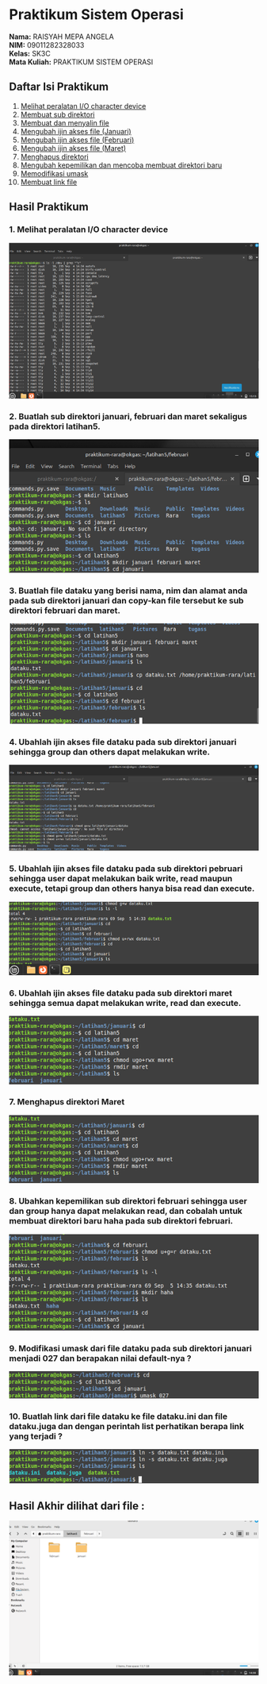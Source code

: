 # Praktikum Sistem Operasi

**Nama:** RAISYAH MEPA ANGELA  
**NIM:** 09011282328033  
**Kelas:** SK3C  
**Mata Kuliah:** PRAKTIKUM SISTEM OPERASI

## Daftar Isi Praktikum

1. [Melihat peralatan I/O character device](#1-melihat-peralatan-io-character-device)
2. [Membuat sub direktori](#2-membuat-sub-direktori)
3. [Membuat dan menyalin file](#3-membuat-dan-menyalin-file)
4. [Mengubah ijin akses file (Januari)](#4-mengubah-ijin-akses-file-januari)
5. [Mengubah ijin akses file (Februari)](#5-mengubah-ijin-akses-file-februari)
6. [Mengubah ijin akses file (Maret)](#6-mengubah-ijin-akses-file-maret)
7. [Menghapus direktori](#7-menghapus-direktori)
8. [Mengubah kepemilikan dan mencoba membuat direktori baru](#8-mengubah-kepemilikan-dan-mencoba-membuat-direktori-baru)
9. [Memodifikasi umask](#9-memodifikasi-umask)
10. [Membuat link file](#10-membuat-link-file)

## Hasil Praktikum

### 1. Melihat peralatan I/O character device
![Peralatan I/O](https://github.com/raisyahangela/PraktikumSO4/blob/main/a.png)

### 2. Buatlah sub direktori januari, februari dan maret sekaligus pada direktori latihan5.
![Membuat sub direktori](https://github.com/raisyahangela/PraktikumSO4/blob/main/b.png)

### 3. Buatlah file dataku yang berisi nama, nim dan alamat anda pada sub direktori januari dan copy-kan file tersebut ke sub direktori februari dan maret.
![Membuat dan menyalin file](https://github.com/raisyahangela/PraktikumSO4/blob/main/c.png)

### 4.	Ubahlah ijin akses file dataku pada sub direktori januari sehingga group dan others dapat melakukan write.
![Mengubah ijin akses Januari](https://github.com/raisyahangela/PraktikumSO4/blob/main/d.png)

### 5.	Ubahlah ijin akses file dataku pada sub direktori pebruari sehingga user dapat melakukan baik write, read maupun execute, tetapi group dan others hanya bisa read dan execute.
![Mengubah ijin akses Februari](https://github.com/raisyahangela/PraktikumSO4/blob/main/e.png)

### 6.	Ubahlah ijin akses file dataku pada sub direktori maret sehingga semua dapat melakukan write, read dan execute.
![Mengubah ijin akses Maret](https://github.com/raisyahangela/PraktikumSO4/blob/main/f.png)

### 7.  Menghapus direktori Maret
![Menghapus direktori](https://github.com/raisyahangela/PraktikumSO4/blob/main/g.png)

### 8.	Ubahkan kepemilikan sub direktori februari sehingga user dan group hanya dapat melakukan read, dan cobalah untuk membuat direktori baru haha pada sub direktori februari.
![Mengubah kepemilikan](https://github.com/raisyahangela/PraktikumSO4/blob/main/h.png)

### 9.	Modifikasi umask dari file dataku pada sub direktori januari menjadi 027 dan berapakan nilai default-nya ?
![Memodifikasi umask](https://github.com/raisyahangela/PraktikumSO4/blob/main/i.png)

### 10.	Buatlah link dari file dataku ke file dataku.ini dan file dataku.juga dan dengan perintah list perhatikan berapa link yang terjadi ?
![Membuat link file](https://github.com/raisyahangela/PraktikumSO4/blob/main/j.png)

## Hasil Akhir dilihat dari file : 
![Hasil Akhir](https://github.com/raisyahangela/PraktikumSO4/blob/main/11.png)
